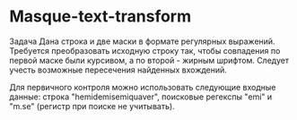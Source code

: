 # Masque-text-transform

Задача
Дана строка и две маски в формате регулярных выражений. Требуется преобразовать исходную строку так, чтобы совпадения по первой маске были курсивом, а по второй - жирным шрифтом. Следует учесть возможные пересечения найденных вхождений.

Для первичного контроля можно использовать следующие входные данные: строка "hemidemisemiquaver", поисковые регекспы "emi" и "m.se" (регистр при поиске не учитывать).
